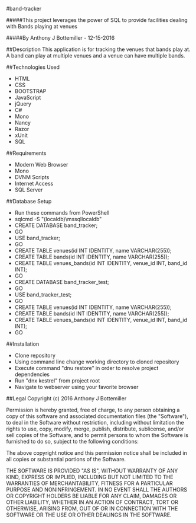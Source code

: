 #band-tracker

#####This project leverages the power of SQL to provide facilities dealing with Bands playing at venues

#####By Anthony J Bottemiller - 12-15-2016

##Description
This application is for tracking the venues that bands play at. 
A band can play at multiple venues and a venue can have multiple bands.

##Technologies Used
* HTML
* CSS
* BOOTSTRAP
* JavaScript
* jQuery
* C#
* Mono
* Nancy
* Razor
* xUnit
* SQL

##Requirements
* Modern Web Browser
* Mono
* DVNM Scripts
* Internet Access
* SQL Server

##Database Setup
* Run these commands from PowerShell
* sqlcmd -S "(localdb)\mssqllocaldb"
* CREATE DATABASE band_tracker;
* GO
* USE band_tracker;
* GO
* CREATE TABLE venues(id INT IDENTITY, name VARCHAR(255));
* CREATE TABLE bands(id INT IDENTITY, name VARCHAR(255));
* CREATE TABLE venues_bands(id INT IDENTITY, venue_id INT, band_id INT);
* GO
* CREATE DATABASE band_tracker_test;
* GO
* USE band_tracker_test;
* GO
* CREATE TABLE venues(id INT IDENTITY, name VARCHAR(255));
* CREATE TABLE bands(id INT IDENTITY, name VARCHAR(255));
* CREATE TABLE venues_bands(id INT IDENTITY, venue_id INT, band_id INT);
* GO

##Installation
* Clone repository
* Using command line change working directory to cloned repository
* Execute command "dnu restore" in order to resolve project dependencies
* Run "dnx kestrel" from project root
* Navigate to webserver using your favorite browser

##Legal
Copyright (c) 2016 Anthony J Bottemiller

Permission is hereby granted, free of charge, to any person obtaining a copy of this software and associated documentation files (the "Software"), to deal in the Software without restriction, including without limitation the rights to use, copy, modify, merge, publish, distribute, sublicense, and/or sell copies of the Software, and to permit persons to whom the Software is furnished to do so, subject to the following conditions:

The above copyright notice and this permission notice shall be included in all copies or substantial portions of the Software.

THE SOFTWARE IS PROVIDED "AS IS", WITHOUT WARRANTY OF ANY KIND, EXPRESS OR IMPLIED, INCLUDING BUT NOT LIMITED TO THE WARRANTIES OF MERCHANTABILITY, FITNESS FOR A PARTICULAR PURPOSE AND NONINFRINGEMENT. IN NO EVENT SHALL THE AUTHORS OR COPYRIGHT HOLDERS BE LIABLE FOR ANY CLAIM, DAMAGES OR OTHER LIABILITY, WHETHER IN AN ACTION OF CONTRACT, TORT OR OTHERWISE, ARISING FROM, OUT OF OR IN CONNECTION WITH THE SOFTWARE OR THE USE OR OTHER DEALINGS IN THE SOFTWARE.